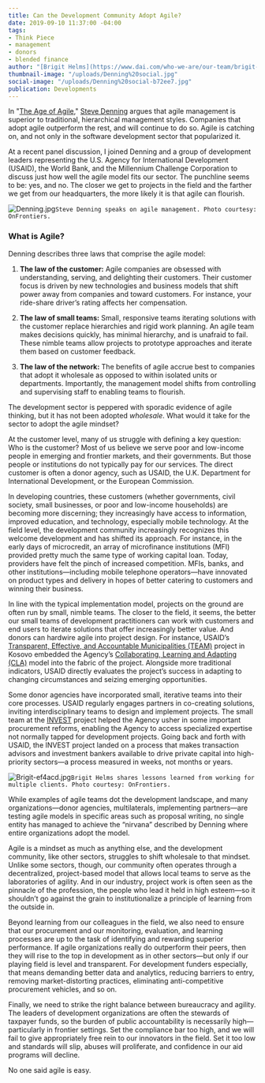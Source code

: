 ```yaml
---
title: Can the Development Community Adopt Agile?
date: 2019-09-10 11:37:00 -04:00
tags:
- Think Piece
- management
- donors
- blended finance
author: "[Brigit Helms](https://www.dai.com/who-we-are/our-team/brigit-helms)"
thumbnail-image: "/uploads/Denning%20social.jpg"
social-image: "/uploads/Denning%20social-b72ee7.jpg"
publication: Developments
---
```


In "[The Age of Agile](https://www.amazon.com/Age-Agile-Smart-Companies-Transforming/dp/B079J69V4M/ref=sr_1_1?keywords=age+of+agile&qid=1567523457&s=books&sr=1-1)," [Steve Denning](http://www.stevedenning.com/About/default.aspx) argues that agile management is superior to traditional, hierarchical management styles. Companies that adopt agile outperform the rest, and will continue to do so. Agile is catching on, and not only in the software development sector that popularized it. 





At a recent panel discussion, I joined Denning and a group of development leaders representing the U.S. Agency for International Development (USAID), the World Bank, and the Millennium Challenge Corporation to discuss just how well the agile model fits our sector. The punchline seems to be: yes, and no. The closer we get to projects in the field and the farther we get from our headquarters, the more likely it is that agile can flourish.

![Denning.jpg](/uploads/Denning.jpg)`Steve Denning speaks on agile management. Photo courtesy: OnFrontiers.`

### What is Agile?

Denning describes three laws that comprise the agile model: 

1. **The law of the customer:** Agile companies are obsessed with understanding, serving, and delighting their customers. Their customer focus is driven by new technologies and business models that shift power away from companies and toward customers. For instance, your ride-share driver’s rating affects her compensation.

2. **The law of small teams:** Small, responsive teams iterating solutions with the customer replace hierarchies and rigid work planning. An agile team makes decisions quickly, has minimal hierarchy, and is unafraid to fail. These nimble teams allow projects to prototype approaches and iterate them based on customer feedback. 

3. **The law of the network:** The benefits of agile accrue best to companies that adopt it wholesale as opposed to within isolated units or departments. Importantly, the management model shifts from controlling and supervising staff to enabling teams to flourish.

The development sector is peppered with sporadic evidence of agile thinking, but it has not been adopted *wholesale*. What would it take for the sector to adopt the agile mindset?

At the customer level, many of us struggle with defining a key question: Who is the customer? Most of us believe we serve poor and low-income people in emerging and frontier markets, and their governments. But those people or institutions do not typically pay for our services. The direct customer is often a donor agency, such as USAID, the U.K. Department for International Development, or the European Commission. 

In developing countries, these customers (whether governments, civil society, small businesses, or poor and low-income households) are becoming more discerning; they increasingly have access to information, improved education, and technology, especially mobile technology. At the field level, the development community increasingly recognizes this welcome development and has shifted its approach. For instance, in the early days of microcredit, an array of microfinance institutions (MFI) provided pretty much the same type of working capital loan. Today, providers have felt the pinch of increased competition. MFIs, banks, and other institutions—including mobile telephone operators—have innovated on product types and delivery in hopes of better catering to customers and winning their business.

In line with the typical implementation model, projects on the ground are often run by small, nimble teams. The closer to the field, it seems, the better our small teams of development practitioners can work with customers and end users to iterate solutions that offer increasingly better value. And donors can hardwire agile into project design. For instance, USAID’s [Transparent, Effective, and Accountable Municipalities (TEAM)](https://www.dai.com/our-work/projects/kosovo-transparent-effective-and-accountable-municipalities-team) project in Kosovo embedded the Agency’s [Collaborating, Learning and Adapting (CLA)](https://usaidlearninglab.org/qrg/understanding-cla-0) model into the fabric of the project. Alongside more traditional indicators, USAID directly evaluates the project’s success in adapting to changing circumstances and seizing emerging opportunities. 

Some donor agencies have incorporated small, iterative teams into their core processes. USAID regularly engages partners in co-creating solutions, inviting interdisciplinary teams to design and implement projects. The small team at the [INVEST](https://www.dai.com/our-work/projects/worldwide-the-invest-project) project helped the Agency usher in some important procurement reforms, enabling the Agency to access specialized expertise not normally tapped for development projects. Going back and forth with USAID, the INVEST project landed on a process that makes transaction advisors and investment bankers available to drive private capital into high-priority sectors—a process measured in weeks, not months or years.

![Brigit-ef4acd.jpg](/uploads/Brigit-ef4acd.jpg)`Brigit Helms shares lessons learned from working for multiple clients. Photo courtesy: OnFrontiers.`

While examples of agile teams dot the development landscape, and many organizations—donor agencies, multilaterals, implementing partners—are testing agile models in specific areas such as proposal writing, no single entity has managed to achieve the “nirvana” described by Denning where entire organizations adopt the model.

Agile is a mindset as much as anything else, and the development community, like other sectors, struggles to shift wholesale to that mindset. Unlike some sectors, though, our community often operates through a decentralized, project-based model that allows local teams to serve as the laboratories of agility. And in our industry, project work is often seen as the pinnacle of the profession, the people who lead it held in high esteem—so it shouldn’t go against the grain to institutionalize a principle of learning from the outside in. 

Beyond learning from our colleagues in the field, we also need to ensure that our procurement and our monitoring, evaluation, and learning processes are up to the task of identifying and rewarding superior performance. If agile organizations really do outperform their peers, then they will rise to the top in development as in other sectors—but only if our playing field is level and transparent. For development funders especially, that means demanding better data and analytics, reducing barriers to entry, removing market-distorting practices, eliminating anti-competitive procurement vehicles, and so on.

Finally, we need to strike the right balance between bureaucracy and agility. The leaders of development organizations are often the stewards of taxpayer funds, so the burden of public accountability is necessarily high—particularly in frontier settings. Set the compliance bar too high, and we will fail to give appropriately free rein to our innovators in the field. Set it too low and standards will slip, abuses will proliferate, and confidence in our aid programs will decline.

No one said agile is easy.